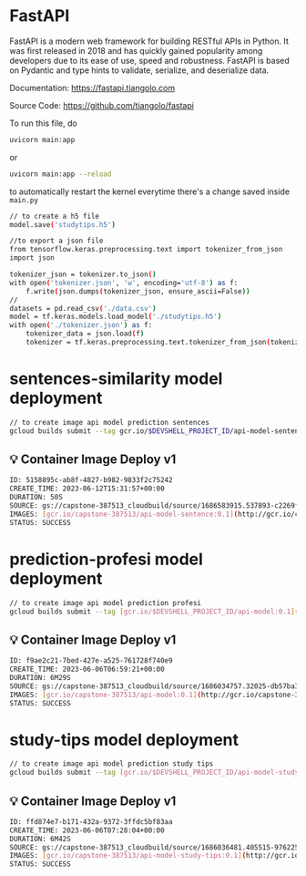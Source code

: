 # FastAPI

FastAPI is a modern web framework for building RESTful APIs in Python. It was first released in 2018 and has quickly gained popularity among developers due to its ease of use, speed and robustness. FastAPI is based on Pydantic and type hints to validate, serialize, and deserialize data.

Documentation: https://fastapi.tiangolo.com

Source Code: https://github.com/tiangolo/fastapi

To run this file, do
```bash
uvicorn main:app
```
or
```bash
uvicorn main:app --reload
```
to automatically restart the kernel everytime there's a change saved inside `main.py`

```bash
// to create a h5 file
model.save('studytips.h5')

//to export a json file
from tensorflow.keras.preprocessing.text import tokenizer_from_json
import json

tokenizer_json = tokenizer.to_json()
with open('tokenizer.json', 'w', encoding='utf-8') as f:
    f.write(json.dumps(tokenizer_json, ensure_ascii=False))
//
datasets = pd.read_csv('./data.csv')
model = tf.keras.models.load_model('./studytips.h5')
with open('./tokenizer.json') as f:
    tokenizer_data = json.load(f)
    tokenizer = tf.keras.preprocessing.text.tokenizer_from_json(tokenizer_data)
```


# sentences-similarity model deployment
```bash
// to create image api model prediction sentences
gcloud builds submit --tag gcr.io/$DEVSHELL_PROJECT_ID/api-model-sentence:0.1
```

💡 Container Image Deploy v1
---
```bash
ID: 5158895c-ab8f-4827-b982-9833f2c75242
CREATE_TIME: 2023-06-12T15:31:57+00:00
DURATION: 50S
SOURCE: gs://capstone-387513_cloudbuild/source/1686583915.537893-c2269f4ca2be4f06bc81968265e6cdc9.tgz
IMAGES: [gcr.io/capstone-387513/api-model-sentence:0.1](http://gcr.io/capstone-387513/api-model-sentence:0.1)
STATUS: SUCCESS
```


# prediction-profesi model deployment
```bash
// to create image api model prediction profesi
gcloud builds submit --tag [gcr.io/$DEVSHELL_PROJECT_ID/api-model:0.1](http://gcr.io/$DEVSHELL_PROJECT_ID/api-model:0.1)
```

💡 Container Image Deploy v1
---
```bash
ID: f9ae2c21-7bed-427e-a525-761728f740e9
CREATE_TIME: 2023-06-06T06:59:21+00:00
DURATION: 6M29S
SOURCE: gs://capstone-387513_cloudbuild/source/1686034757.32025-db57ba326a104752bce8cbede304be71.tgz
IMAGES: [gcr.io/capstone-387513/api-model:0.1](http://gcr.io/capstone-387513/api-model:0.1)
STATUS: SUCCESS
```

# study-tips model deployment
```bash
// to create image api model prediction study tips
gcloud builds submit --tag [gcr.io/$DEVSHELL_PROJECT_ID/api-model-study-tips:0.1](http://gcr.io/$DEVSHELL_PROJECT_ID/api-model:0.1)
```

💡 Container Image Deploy v1
---
```bash
ID: ffd874e7-b171-432a-9372-3ffdc5bf83aa
CREATE_TIME: 2023-06-06T07:28:04+00:00
DURATION: 6M42S
SOURCE: gs://capstone-387513_cloudbuild/source/1686036481.405515-97622569f88e4f2f863bc72492d2e142.tgz
IMAGES: [gcr.io/capstone-387513/api-model-study-tips:0.1](http://gcr.io/capstone-387513/api-model-study-tips:0.1)
STATUS: SUCCESS
```
